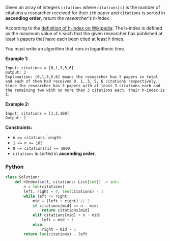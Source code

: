 Given an array of integers  `citations`  where  `citations[i]`  is the number of citations a researcher received for
their  `ith`  paper and  `citations`  is sorted in  **ascending order**, return  _the researcher's h-index_.

According to the  [definition of h-index on Wikipedia](https://en.wikipedia.org/wiki/H-index): The h-index is defined as
the maximum value of  `h`  such that the given researcher has published at least  `h`  papers that have each been cited
at least  `h`  times.

You must write an algorithm that runs in logarithmic time.

**Example 1:**

```
Input: citations = [0,1,3,5,6]
Output: 3
Explanation: [0,1,3,5,6] means the researcher has 5 papers in total and each of them had received 0, 1, 3, 5, 6 citations respectively.
Since the researcher has 3 papers with at least 3 citations each and the remaining two with no more than 3 citations each, their h-index is 3.
```

**Example 2:**

```
Input: citations = [1,2,100]
Output: 2
```

**Constraints:**

- `n == citations.length`
- `1 <= n <= 105`
- `0 <= citations[i] <= 1000`
- `citations`  is sorted in  **ascending order**.

### Python

```python
class Solution:
    def hIndex(self, citations: List[int]) -> int:
        n = len(citations)
        left, right = 0, len(citations) - 1
        while left <= right:
            mid = (left + right) // 2
            if citations[mid] == n - mid:
                return citations[mid]
            elif citations[mid] < n - mid:
                left = mid + 1
            else:
                right = mid - 1
        return len(citations) - left
```